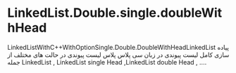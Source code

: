 # LinkedList.Double.single.doubleWithHead
LinkedListWithC++WithOptionSingle.Double.DoubleWithHeadLinkedList
پیاده سازی کامل لیست پیوندی در زبان سی پلاس پلاس 
لیست پیوندی در حالت های مختلف از جمله 
LinkedList , LinkedList single Head ,LinkedList double Head   , ....
